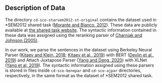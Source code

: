 ## Description of Data

The directory `cd-sco-starsem2012-st-original` contains the dataset used in *SEM2012 shared task ([Morante and Blanco, 2012](https://aclanthology.org/S12-1035/)). These data are publicly available at [the shared task website](https://www.clips.ua.ac.be/sem2012-st-neg/data.html).
The syntactic information contained in these data was assigned using the reranking parser of [Charniak and Johnson (2005)](https://dl.acm.org/doi/10.3115/1219840.1219862).

In our work, we parse the sentences in the dataset using Berkeley Neural Parser ([Kitaev and Klein, 2018](https://aclanthology.org/P18-1249/); [Kitaev et al., 2019](https://aclanthology.org/P19-1340/)) with BERT ([Devlin et al., 2019](https://aclanthology.org/N19-1423/)) and Attach Juxtapose Parser ([Yang and Deng, 2020](https://proceedings.neurips.cc/paper_files/paper/2020/file/f7177163c833dff4b38fc8d2872f1ec6-Paper.pdf)) with XLNet ([Yang et al, 2019](https://proceedings.neurips.cc/paper_files/paper/2019/file/dc6a7e655d7e5840e66733e9ee67cc69-Paper.pdf)). The syntactic information assigned using these parsers is stored in files inside `cd-sco-benepar` and `cd-sco-ajpar` directories, respectively, in the same format as the dataset of *SEM2012 shared task.
